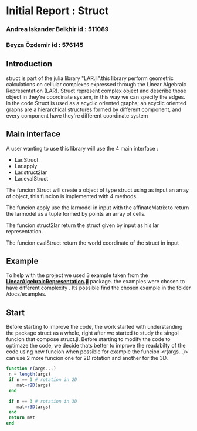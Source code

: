 # Initial Report : Struct
### Andrea Iskander Belkhir id : 511089
### Beyza Özdemir id : 576145

## Introduction
struct is part of the julia library "LAR.jl".this library perform geometric calculations on cellular complexes expressed through the Linear Algebraic Representation (LAR).
Struct represent complex object and describe those object in they're coordinate system, in this way we can specify the edges.
In the code Struct is used as a acyclic oriented graphs;
an acyclic oriented graphs are a hierarchical structures formed by different component, and every component have they're different coordinate system

## Main interface

A user wanting to use this library will use the 4 main interface :
* Lar.Struct
* Lar.apply
* Lar.struct2lar
* Lar.evalStruct

The funcion Struct will create a object of type struct using as input an array of object, this funcion is implemented with 4 methods.

The funcion apply use the larmodel in input with the affinateMatrix to return the larmodel as a tuple formed by points an array of cells.

The funcion struct2lar return the struct given by input as his lar representation.

The funcion evalStruct return the world coordinate of the struct in input

## Example
To help with the project we used 3 example taken from the **[LinearAlgebraicRepresentation.jl](https://github.com/cvdlab/LinearAlgebraicRepresentation.jl)** package. the examples were chosen to have different complexity . Its possible find the chosen example in the folder /docs/examples.

## Start
Before starting to improve the code, the work started with understanding the package struct as a whole, right after we started to study the singol funcion that compose struct.jl.
Before starting to modify the code to optimaze the code, we decide thats better to improve the readabilty of the code using new funcion when possible for example the funcion <r(args...)> can use 2 more funcion one for  2D rotation and another for the 3D.

```julia
function r(args...)
 n = length(args)
 if n == 1 # rotation in 2D
	mat=r2D(args)
 end

 if n == 3 # rotation in 3D
	mat=r3D(args)
 end
 return mat
end

```


 
